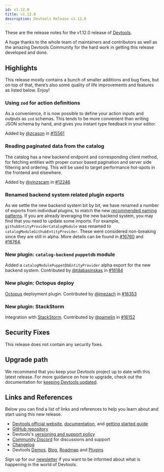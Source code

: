 ```yaml
---
id: v1.12.0
title: v1.12.0
description: Devtools Release v1.12.0
---
```


These are the release notes for the v1.12.0 release of [Devtools](https://devtools.khulnasoft.com/).

A huge thanks to the whole team of maintainers and contributors as well as the amazing Devtools Community for the hard work in getting this release developed and done.

## Highlights

This release mostly contains a bunch of smaller additions and bug fixes, but on top of that, there’s also some quality of life improvements and features as listed below. Enjoy!

### Using `zod` for action definitions

As a convenience, it is now possible to define your action inputs and outputs as `zod` schemas. This tends to be more convenient than writing JSON schema by hand, and gives you instant type feedback in your editor.

Added by [@zcason](https://github.com/zcason) in [#15561](https://github.com/khulnasoft/devtools/pull/15561)

### Reading paginated data from the catalog

The catalog has a new backend endpoint and corresponding client method, for fetching entities with proper cursor based pagination and server side filtering and ordering. This will be used to target performance hot-spots in the frontend and elsewhere.

Added by [@vinzscam](https://github.com/vinzscam) in [#12246](https://github.com/khulnasoft/devtools/pull/12246)

### Renamed backend system related plugin exports

As we settle the new backend system bit by bit, we have renamed a number of exports from individual plugins, to match the new [recommended naming patterns](https://devtools.khulnasoft.com/docs/backend-system/architecture/naming-patterns). If you are already leveraging the new backend system, you may find that you need to update some imports. For example, `githubEntityProviderCatalogModule` was renamed to `catalogModuleGithubEntityProvider`. These were considered non-breaking since they are still in alpha. More details can be found in [#16760](https://github.com/khulnasoft/devtools/pull/16760) and [#16764](https://github.com/khulnasoft/devtools/pull/16764).

### New plugin: `catalog-backend` `puppetdb` module

Added a `catalogModulePuppetDbEntityProvider` alpha export for the new backend system. Contributed by [@tdabasinskas](https://github.com/tdabasinskas) in [#16184](https://github.com/khulnasoft/devtools/pull/16184)

### New plugin: Octopus deploy

[Octopus](https://octopus.com) deployment plugin. Contributed by [@jmezach](https://github.com/jmezach) in [#16353](https://github.com/khulnasoft/devtools/pull/16353)

### New plugin: StackStorm

Integration with [StackStorm](https://stackstorm.com). Contributed by [@pamelin](https://github.com/pamelin) in [#16152](https://github.com/khulnasoft/devtools/pull/16152)

## Security Fixes

This release does not contain any security fixes.

## Upgrade path

We recommend that you keep your Devtools project up to date with this latest release. For more guidance on how to upgrade, check out the documentation for [keeping Devtools updated](https://devtools.khulnasoft.com/docs/getting-started/keeping-devtools-updated).

## Links and References

Below you can find a list of links and references to help you learn about and start using this new release.

- [Devtools official website](https://devtools.khulnasoft.com/), [documentation](https://devtools.khulnasoft.com/docs/), and [getting started guide](https://devtools.khulnasoft.com/docs/getting-started/)
- [GitHub repository](https://github.com/khulnasoft/devtools)
- Devtools's [versioning and support policy](https://devtools.khulnasoft.com/docs/overview/versioning-policy)
- [Community Discord](https://discord.gg/devtools-687207715902193673) for discussions and support
- [Changelog](https://github.com/khulnasoft/devtools/tree/master/docs/releases/v1.12.0-changelog.md)
- Devtools [Demos](https://devtools.khulnasoft.com/demos), [Blog](https://devtools.khulnasoft.com/blog), [Roadmap](https://devtools.khulnasoft.com/docs/overview/roadmap) and [Plugins](https://devtools.khulnasoft.com/plugins)

Sign up for our [newsletter](https://mailchi.mp/spotify/devtools-community) if you want to be informed about what is happening in the world of Devtools.

